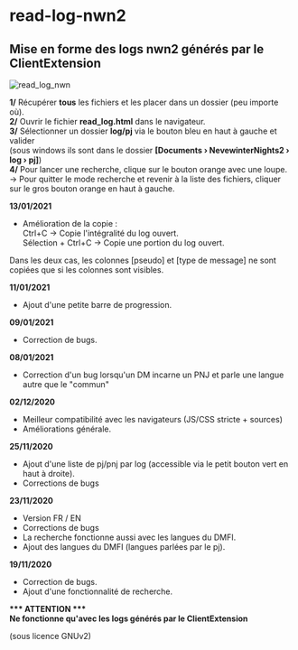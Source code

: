 # read-log-nwn2  
Mise en forme des logs nwn2 générés par le ClientExtension  
------------------------------------------------------------  

![read_log_nwn](https://zupimages.net/up/20/48/zcer.jpg)


__1/__ Récupérer __tous__ les fichiers et les placer dans un dossier (peu importe où).  
__2/__ Ouvrir le fichier __read_log.html__ dans le navigateur.  
__3/__ Sélectionner un dossier __log/pj__ via le bouton bleu en haut à gauche et valider  
(sous windows ils sont dans le dossier __[Documents › NevewinterNights2 › log › pj]__)  
__4/__ Pour lancer une recherche, clique sur le bouton orange avec une loupe.  
-> Pour quitter le mode recherche et revenir à la liste des fichiers, cliquer sur le gros bouton orange en haut à gauche.  

__13/01/2021__
- Amélioration de la copie :<br/>
Ctrl+C -> Copie l'intégralité du log ouvert.<br/>
Sélection + Ctrl+C -> Copie une portion du log ouvert.<br/>

Dans les deux cas, les colonnes [pseudo] et [type de message] ne sont copiées que si les colonnes sont visibles.

__11/01/2021__
- Ajout d'une petite barre de progression.

__09/01/2021__
- Correction de bugs.

__08/01/2021__
- Correction d'un bug lorsqu'un DM incarne un PNJ et parle une langue autre que le "commun"
  
__02/12/2020__
- Meilleur compatibilité avec les navigateurs (JS/CSS stricte + sources)
- Améliorations générale.

__25/11/2020__
- Ajout d'une liste de pj/pnj par log (accessible via le petit bouton vert en haut à droite).
- Corrections de bugs

__23/11/2020__
- Version FR / EN
- Corrections de bugs
- La recherche fonctionne aussi avec les langues du DMFI.
- Ajout des langues du DMFI (langues parlées par le pj).

__19/11/2020__
- Correction de bugs.
- Ajout d'une fonctionnalité de recherche.
  
  
  
__*** ATTENTION ***__  
__Ne fonctionne qu'avec les logs générés par le ClientExtension__  

(sous licence GNUv2)
